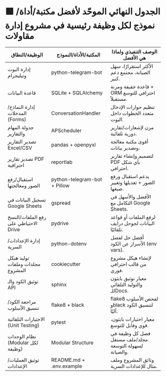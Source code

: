 # 🟩 الجدول النهائي الموحّد لأفضل مكتبة/أداة/نموذج لكل وظيفة رئيسية في مشروع إدارة مقاولات

| الوظيفة/النطاق                         | المكتبة/الأداة/النموذج       | الوصف التنفيذي ولماذا هي الأفضل          |
|----------------------------------------|------------------------------|-----------------------------------------|
| إدارة البوت وتيليجرام                   | python-telegram-bot          | الأكثر استقرارًا، سهل الصيانة، مجتمع دعم كبير.|
| قاعدة البيانات                          | SQLite + SQLAlchemy          | قاعدة خفيفة ومرنة + ORM احترافي للتوسع مستقبلاً.|
| إدارة النماذج/المدخلات (Forms)          | ConversationHandler          | تنظيم حوارات الإدخال متعدد الخطوات داخل البوت.|
| جدولة المهام والتقارير                   | APScheduler                  | مرن لإشعارات/تقارير دورية تلقائية.         |
| تصدير التقارير Excel/CSV                | pandas + openpyxl            | أقوى مكتبة معالجة وتصدير بيانات.           |
| تصدير تقارير PDF احترافية                | reportlab                    | لتصميم وإنشاء تقارير PDF بأي شكل احترافي.   |
| استقبال/رفع الصور ومعالجتها             | python-telegram-bot + Pillow | يدعم استقبال ورفع الصور + تعديلها وتغيير صيغها.|
| تسجيل البيانات في Google Sheets         | gspread                      | الأفضل والأسهل في التكامل مع Google Sheets. |
| رفع الملفات/النسخ الاحتياطي على Drive   | pydrive                      | لرفع الملفات أو قواعد البيانات لجوجل درايف تلقائيًا.|
| إدارة الإعدادات/السرية                   | python-dotenv                | أفضل حل لفصل الأسرار عن الكود (env vars).  |
| توليد هيكل مجلدات وملفات المشروع        | cookiecutter                 | لإنشاء هيكل مشروع من قالب احترافي فوري.     |
| توثيق الكود والـ API                     | sphinx                       | معيار توثيق بايثون والتوليد التلقائي للـDocs.|
| مراجعة الكود/تنسيق الأسلوب              | flake8 + black               | flake8 لفحص الأسلوب وblack لتنسيق الكود آليًا.|
| الاختبارات التلقائية (Unit Testing)      | pytest                       | معيار اختبارات بايثون، قوي وقابل للتوسع.    |
| نظام الوحدات (Modular لكل وظيفة)         | Modular Structure            | فصل كل وظيفة في مجلد/ملف مستقل لسهولة التوسعة والصيانة.|
| توثيق العمليات/الإعدادات                 | README.md + .env.example     | وثائق المشروع وملف مثال للإعدادات السرية.    |

